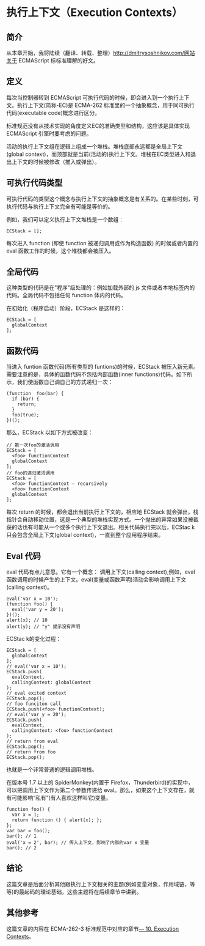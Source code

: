 # 执行上下文（Execution Contexts）

## 简介

从本章开始，我将陆续（翻译、转载、整理）http://dmitrysoshnikov.com/网站关于 ECMAScript 标标准理解的好文。

## 定义

每次当控制器转到 ECMAScript 可执行代码的时候，即会进入到一个执行上下文。执行上下文(简称-EC)是 ECMA-262 标准里的一个抽象概念，用于同可执行代码(executable code)概念进行区分。

标准规范没有从技术实现的角度定义EC的准确类型和结构，这应该是具体实现 ECMAScript 引擎时要考虑的问题。

活动的执行上下文组在逻辑上组成一个堆栈。堆栈底部永远都是全局上下文(global context)，而顶部就是当前(活动的)执行上下文。堆栈在EC类型进入和退出上下文的时候被修改（推入或弹出）。

## 可执行代码类型

可执行代码的类型这个概念与执行上下文的抽象概念是有关系的。在某些时刻，可执行代码与执行上下文完全有可能是等价的。

例如，我们可以定义执行上下文堆栈是一个数组：

```
ECStack = [];
```

每次进入 function (即使 function 被递归调用或作为构造函数) 的时候或者内置的 eval 函数工作的时候，这个堆栈都会被压入。

## 全局代码

这种类型的代码是在"程序"级处理的：例如加载外部的 js 文件或者本地<script></script>标签内的代码。全局代码不包括任何 function 体内的代码。

在初始化（程序启动）阶段，ECStack 是这样的：

```
ECStack = [
  globalContext
];
```

## 函数代码

当进入 funtion 函数代码(所有类型的 funtions)的时候，ECStack 被压入新元素。需要注意的是，具体的函数代码不包括内部函数(inner functions)代码。如下所示，我们使函数自己调自己的方式递归一次：

```
(function  foo(bar) {
  if (bar) {
    return;
  }
  foo(true);
})();
```

那么，ECStack 以如下方式被改变：

```
// 第一次foo的激活调用
ECStack = [
  <foo> functionContext
  globalContext
];
// foo的递归激活调用
ECStack = [
  <foo> functionContext – recursively
  <foo> functionContext
  globalContext
];
```

每次 return 的时候，都会退出当前执行上下文的，相应地 ECStack 就会弹出，栈指针会自动移动位置，这是一个典型的堆栈实现方式。一个抛出的异常如果没被截获的话也有可能从一个或多个执行上下文退出。相关代码执行完以后，ECStac k只会包含全局上下文(global context)，一直到整个应用程序结束。

## Eval 代码

eval 代码有点儿意思。它有一个概念： 调用上下文(calling context),例如，eval 函数调用的时候产生的上下文。eval(变量或函数声明)活动会影响调用上下文(calling context)。

```
eval('var x = 10');
(function foo() {
  eval('var y = 20');
})();
alert(x); // 10
alert(y); // "y" 提示没有声明
```

ECStac k的变化过程：

```
ECStack = [
  globalContext
];
// eval('var x = 10');
ECStack.push(
  evalContext,
  callingContext: globalContext
);
// eval exited context
ECStack.pop();
// foo funciton call
ECStack.push(<foo> functionContext);
// eval('var y = 20');
ECStack.push(
  evalContext,
  callingContext: <foo> functionContext
);
// return from eval
ECStack.pop();
// return from foo
ECStack.pop();
```

也就是一个非常普通的逻辑调用堆栈。

在版本号 1.7 以上的 SpiderMonkey(内置于 Firefox，Thunderbird)的实现中，可以把调用上下文作为第二个参数传递给 eval。那么，如果这个上下文存在，就有可能影响“私有”(有人喜欢这样叫它)变量。

```
function foo() {
  var x = 1;
  return function () { alert(x); };
};
var bar = foo();
bar(); // 1
eval('x = 2', bar); // 传入上下文，影响了内部的var x 变量
bar(); // 2
```

## 结论

这篇文章是后面分析其他跟执行上下文相关的主题(例如变量对象，作用域链，等等)的最起码的理论基础，这些主题将在后续章节中讲到。

## 其他参考

这篇文章的内容在 ECMA-262-3 标准规范中对应的章节[— 10. Execution Contexts](http://bclary.com/2004/11/07/#a-10)。


